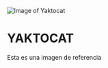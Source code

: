 ![Image of Yaktocat](https://octodex.github.com/images/yaktocat.png)
# YAKTOCAT
Esta es una imagen de referencia
